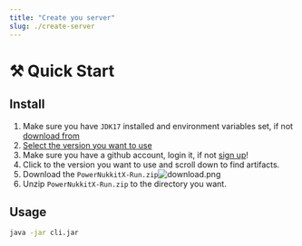 ```yaml
---
title: "Create you server"
slug: ./create-server
---
```

# ⚒️ Quick Start
## Install
1. Make sure you have `JDK17` installed and environment variables set, if not [download from](https://www.graalvm.org/downloads)
2. [Select the version you want to use](https://github.com/PowerNukkitX/PowerNukkitX/actions?query=branch%3Amaster+is%3Asuccess)
3. Make sure you have a github account, login it, if not [sign up](https://docs.github.com/en/get-started/start-your-journey/creating-an-account-on-github)!
4. Click to the version you want to use and scroll down to find artifacts.
5. Download the `PowerNukkitX-Run.zip`![download.png](/docs/download.png)
6. Unzip `PowerNukkitX-Run.zip` to the directory you want.

## Usage
```sh
java -jar cli.jar
```